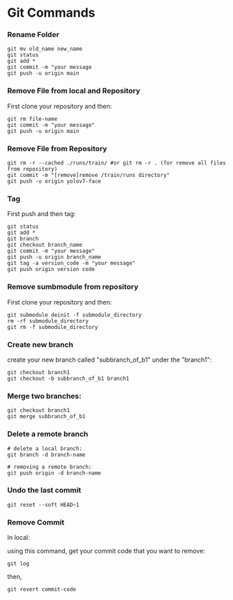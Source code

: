 # Git Commands

### Rename Folder

```
git mv old_name new_name
git status
git add *
git commit -m "your message
git push -u origin main
```
### Remove File from local and Repository

First clone your repository and then:

```
git rm file-name
git commit -m "your message"
git push -u origin main
```

### Remove File from  Repository

```
git rm -r --cached ./runs/train/ #or git rm -r . (for remove all files from repository)
git commit -m "[remove]remove /train/runs directory"
git push -u origin yolov7-face
```

### Tag

First push and then tag:

```
git status
git add *
git branch
git checkout branch_name
git commit -m "your message"
git push -u origin branch_name
git tag -a version_code -m "your message"
git push origin version code
```

### Remove sumbmodule from repository

First clone your repository and then:

```
git submodule deinit -f submodule_directory
rm -rf submodule_directory
git rm -f submodule_directory
```

### Create new branch

create your new branch called "subbranch_of_b1" under the "branch1":

```
git checkout branch1
git checkout -b subbranch_of_b1 branch1
```

### Merge two branches:

```
git checkout branch1
git merge subbranch_of_b1
```

### Delete a remote branch

```
# delete a local branch:
git branch -d branch-name

# removing a remote branch:
git push origin -d branch-name
```

### Undo the last commit

```
git reset --soft HEAD~1
```
### Remove Commit

In local:

using this command, get your commit code that you want to remove:

```
git log
```

then, 

```
git revert commit-code
```

